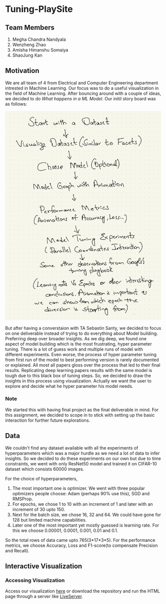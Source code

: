 # Tuning-PlaySite
## Team Members
1. Megha Chandra Nandyala
2. Wenzheng Zhao
3. Amisha Himanshu Somaiya
4. ShaoJung Kan
## Motivation
We are all team of 4 from Electrical and Computer Engineering department intrested in Machine Learning. Our focus was to do a useful visualization in the field of Machine Learning. After bouncing around with a couple of ideas, we decided to do *What happens in a ML Model*. Our initil story board was as follows:

![Story Flow](Images/Storyflow.jpg)

But after having a converstaion with TA Sebastin Santy, we decided to focus on one deliverable instead of trying to do everything about Model building. Preferring deep over broader insights. As we dig deep, we found one aspect of model building which is the most frustrating, hyper parameter tuning. There is a lot of guess work and multiple runs of model with different experiments. Even worse, the process of hyper parameter tuning from first run of the model to best performing version is rarely documented or explained. All most all papers gloss over the process that led to their final results. Replicating deep learning papers results with the same model is tough due to this black box of tuning steps. So, we decided to draw the insights in this process using visualization. Actually we want the user to explore and decide what he hyper parameter his model needs.
### Note
We started this with having final project as the final deliverable in mind. For this assignment, we decided to scope in to stick with setting up the basic interaction for further future explorations.
## Data
We couldn't find any dataset available with all the experiments of hyperparameters which was a major hurdle as we need a lot of data to infer insights. So we decided to do these experiments on our own but due to time constraints, we went with only ResNet50 model and trained it on CIFAR-10 dataset which consists 60000 images. 

For the choice of hyperparameters, 
1. The most important one is optimizer. We went with three popular optimizers people choose: Adam (perhaps 90% use this), SGD and RMSProp. 
2. For epochs, we chose 1 to 10 with an increment of 1 and later with an increment of 30 upto 150. 
3. Next for the batch size, we chose 16, 32 and 64. We could have gone for 128 but limited machine capabilities. 
4. Later one of the most important yet mostly guessed is learning rate. For this we choose 0.00001, 0.0001, 0.001, 0.01 and 0.1. 

So the total rows of data came upto 765(3\*17\*3\*5). For the performance metrics, we choose Accuracy, Loss and F1-score(to compensate Precision and Recall).
## Interactive Visualization
### Accessing Visualization
Access our visualization [here](https://cse512-23s.github.io/Tuning-PlaySite/) or download the repository and run the HTML page through a server like [LiveServer](https://marketplace.visualstudio.com/items?itemName=ritwickdey.LiveServer).


